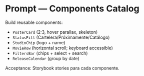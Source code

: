 # Prompt — Components Catalog

Build reusable components:

- `PosterCard` (2:3, hover parallax, skeleton)
- `StatusPill` (Cartelera/Próximamente/Catálogo)
- `StudioChip` (logo + name)
- `MovieRow` (horizontal scroll; keyboard accessible)
- `FiltersBar` (chips + select + search)
- `ReleaseCalendar` (group by date)

Acceptance: Storybook stories para cada componente.
